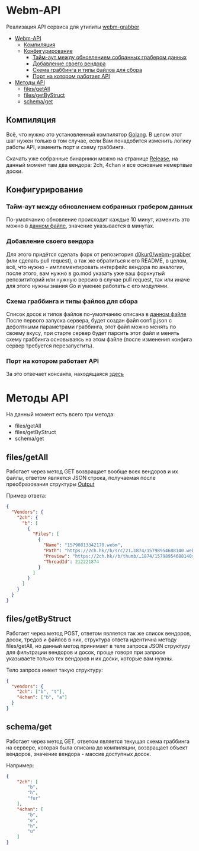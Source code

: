 # Webm-API
Реализация API сервиса для утилиты [webm-grabber](https://github.com/d0kur0/webm-grabber) 

* [Webm-API](#webm-api)
  * [Компиляция](#компиляция)
  * [Конфигурирование](#конфигурирование)
     * [Тайм-аут между обновлением собранных грабером данных](#тайм-аут-между-обновлением-собранных-грабером-данных)
     * [Добавление своего вендора](#добавление-своего-вендора)
     * [Схема граббинга и типы файлов для сбора](#схема-граббинга-и-типы-файлов-для-сбора)
     * [Порт на котором работает API](#порт-на-котором-работает-api)
* [Методы API](#методы-api)
  * [files/getAll](#filesgetall)
  * [files/getByStruct](#filesgetbystruct)
  * [schema/get](#schemaget)

## Компиляция
Всё, что нужно это установленный компилятор [Golang](https://golang.org).
В целом этот шаг нужен только в том случае, если Вам понадобится изменить логику работы API, изменить порт и схему граббинга.

Скачать уже собранные бинарники можно на странице [Release](https://github.com/d0kur0/webm-api/releases), на данный момент там два вендора: 2ch, 4chan и все основные немертвые доски.

## Конфигурирование
### Тайм-аут между обновлением собранных грабером данных
По-умолчанию обновление происходит каждые 10 минут, изменить это можно в [данном файле](https://github.com/d0kur0/webm-api/blob/master/tasks/grabberTask/MainProcess.go#L14), значение указывается в минутах.

### Добавление своего вендора
Для этого придётся сделать форк от репозитория [d0kur0/webm-grabber](https://github.com/d0kur0/webm-grabber) (или сделать pull request), а так же обратиться к его README, в целом, всё, что нужно - имплементировать интерфейс вендора по аналогии, после этого, вам нужно в go.mod указать уже ваш форкнутый репозититорий или нужную версию в случае pull request, так или иначе для этого нужны знания Go и умение работать с его модулями.

### Схема граббинга и типы файлов для сбора
Список досок и типов файлов по-умолчанию описана в [данном файле](https://github.com/d0kur0/webm-api/blob/master/helpers/grabberSchemaHelper/GrabberSchema.go#L35)
После первого запуска сервера, будет создан файл config.json с дефолтными параметрами граббинга, этот файл можно менять по своему вкусу, при старте сервер будет парсить этот файл и менять схему граббинга основываясь на этом файле (после изменения конфига сервер требуется перезапустить). 


### Порт на котором работает API
За это отвечает консанта, находящаяся [здесь](https://github.com/d0kur0/webm-api/blob/master/ServerEntry.go#L15)

# Методы API
На данный момент есть всего три метода:

- files/getAll
- files/getByStruct
- schema/get

## files/getAll

Работает через метод GET возвращает вообще всех вендоров и их файлы, ответом является JSON строка, получаемая после преобразования структуры [Output](https://github.com/d0kur0/webm-grabber/blob/master/sources/types/Output.go#L12)

Пример ответа:
```json
{
  "Vendors": {
    "2ch": {
      "b": [
        {
          "Files": [
            {
              "Name": "15790813342170.webm",
              "Path": "https://2ch.hk//b/src/21…1874/15798954688140.webm",
              "Preview": "https://2ch.hk//b/thumb/…1874/15798954688140s.jpg",
              "ThreadId": 212221874
            }
          ]
        }
      ]
    }
  }
}
```

## files/getByStruct
Работает через метод POST, ответом является так же список вендоров, досок, тредов и файлов в них, структура ответа идентична методу files/getAll, но данный метод принимает в теле запроса JSON структуру для фильтрации вендоров и досок, проще говоря при запросе указываете только тех вендоров и их доски, которые вам нужны.

Тело запроса имеет такую структуру:
```json
{
  "vendors": {
    "2ch": ["b", "t"],
    "4chan": ["b", "a"]
  }
}
```

## schema/get
Работает через метод GET, ответом является текущая схема граббинга на сервере, которая была описана до компиляции, возвращает объект вендоров, значение вендора - массив доступных досок.

Например:
```json
{
    "2ch": [
        "b",
        "h",
        "fur"
    ],
    "4chan": [
        "b",
        "e",
        "h",
        "u"
    ]
}
```
